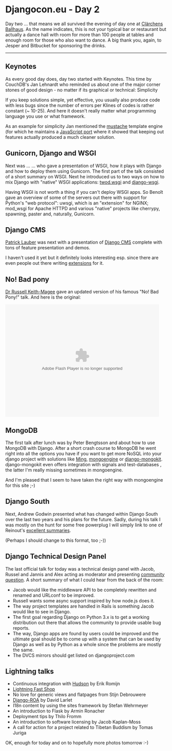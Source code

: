 # Djangocon.eu - Day 2

Day two ... that means we all survived the evening of day one at [Clärchens
Ballhaus](http://ballhaus.de/). As the name indicates, this is not your
typical bar or restaurant but actually a dance hall with room for more than
100 people at tables and enough room for those who also want to dance. A big
thank you, again, to Jesper and Bitbucket for sponsoring the drinks.

--------------

## Keynotes

As every good day does, day two started with Keynotes. This time by CouchDB's
Jan Lehnardt who reminded us about one of the major corner stones of good
design - no matter if its graphical or technical: Simplicity

If you keep solutions simple, yet effective, you usually also produce code
with less bugs since the number of errors per Klines of codes is rather
constant (~ 10-25). And here it doesn't really matter what programming
language you use or what framework.

As an example for simplicity Jan mentioned the
[mustache](http://mustache.github.com/) template engine (for which he
maintains a [JavaScript port](http://github.com/janl/mustache.js) where it
showed that keeping out features actually produced a much cleaner solution.

## Gunicorn, Django and WSGI

Next was ... ... who gave a presentation of WSGI, how it plays with Django and
how to deploy them using Gunicorn. The first part of the talk consisted of a
short summary on WSGI. Next he introduced us to two ways on how to mix Django
with "native" WSGI applications:
[twod.wsgi](http://packages.python.org/twod.wsgi/) and
[django-wsgi](http://github.com/alex/django-wsgi).

Having WSGI is not worth a thing if you can't deploy WSGI apps. So Benoît gave
an overview of some of the servers out there with support for Python's "web
protocol": uwsgi, which is an "extension" for NGINX; mod_wsgi for Apache HTTPD
and various "native" projects like cherrypy, spawning, paster and, naturally,
Gunicorn.

## Django CMS

[Patrick Lauber](http://ch.linkedin.com/pub/patrick-lauber/5/268/734) was next
with a presentation of [Django CMS](http://www.django-cms.org/) complete with
tons of feature presentation and demos.

I haven't used it yet but it definitely looks interesting esp. since there are
even people out there writing
[extensions](http://www.django-cms.org/en/extensions/) for it.

## No! Bad pony

[Dr Russell Keith-Magee](http://cecinestpasun.com/) gave an updated version of
his famous "No! Bad Pony!" talk. And here is the original:

<embed src="http://blip.tv/play/AYG6_AgC" type="application/x-shockwave-flash" width="480" height="350" allowscriptaccess="always" allowfullscreen="true"></embed>

## MongoDB

The first talk after lunch was by Peter Bengtsson and about how to use MongoDB
with Django. After a short crash course to MongoDB he went right into all the
options you have if you want to get more NoSQL into your django project with
solutions like [Ming](http://merciless.sourceforge.net/tour.html),
[mongoengine](http://hmarr.com/mongoengine/) or
[django-mongokit](http://github.com/peterbe/django-mongokit). django-mongokit
even offers integration with signals and test-databases , the latter I'm
really missing sometimes in mongoengine.

And I'm pleased that I seem to have taken the right way with mongoengine for
this site ;-)


## Django South

Next, Andrew Godwin presented what has changed within Django South over the
last two years and his plans for the future. Sadly, during his talk I was
mostly on the hunt for some free powerplug I will simply link to one of
Reinout's [excellent
summaries](http://reinout.vanrees.org/weblog/2010/05/25/south-new-and-old.html).

(Perhaps I should change to this format, too ;-))

## Django Technical Design Panel

The last official talk for today was a technical design panel with Jacob,
Russel and Jannis and Alex acting as moderator and presenting [community
question](http://www.google.com/moderator/#15/e=751d&t=751d.41&f=751d.2c4e9).
A short summary of what I could hear from the back of the room:

* Jacob would like the middleware API to be completely rewritten and renamed and URLconf to be improved.
* Russell wants some async support inspired by how node.js does it.
* The way project templates are handled in Rails is something Jacob would like to see in Django.
* The first goal regarding Django on Python 3.x is to get a working distribution out there that allows the community to provide usable bug reports.
* The way, Django apps are found by users could be improved and the ultimate goal should be to come up with a system that can be used by Django as well as by Python as a whole since the problems are mostly the same.
* The DVCS mirrors should get listed on djangoproject.com

## Lightning talks

* Continuous integration with [Hudson](http://hudson-ci.org/) by Erik Romijn
* [Lightning Fast Shop](http://www.getlfs.com)
* No love for generic views and flatpages from Stijn Debrouwere
* [Django-ROA](http://code.welldev.org/django-roa) by David Larlet
* I18n content by using the sites framework by Stefan Wehrmeyer
* An introduction to Flask by Armin Ronacher
* Deployment tips by Thilo Fromm
* An introduction to software licensing by  Jacob Kaplan-Moss
* A call for action for a project related to Tibetan Buddism by Tomas Juriga

OK, enough for today and on to hopefully more photos tomorrow :-)
